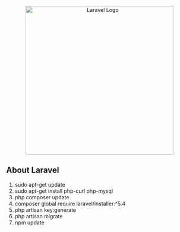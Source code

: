 <p align="center"><a href="https://laravel.com" target="_blank"><img src="https://raw.githubusercontent.com/laravel/art/master/logo-lockup/5%20SVG/2%20CMYK/1%20Full%20Color/laravel-logolockup-cmyk-red.svg" width="400" alt="Laravel Logo"></a></p>


## About Laravel

1) sudo apt-get update
2) sudo apt-get install php-curl php-mysql
3) php composer update
4) composer global require laravel/installer:^5.4
5) php artisan key:generate
6) php artisan migrate
7) npm update

